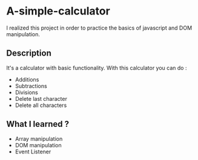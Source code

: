 
# A-simple-calculator

I realized this project in order to practice the basics of javascript and DOM manipulation.

## Description

It's a calculator with basic functionality. With this calculator you can do :
  - Additions
  - Subtractions
  - Divisions
  - Delete last character
  - Delete all characters

## What I learned ?

  - Array manipulation
  - DOM manipulation
  - Event Listener
